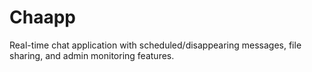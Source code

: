 # Chaapp
Real-time chat application with scheduled/disappearing messages, file sharing, and admin monitoring features.
